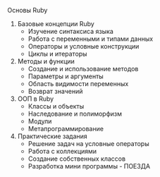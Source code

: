 Основы Ruby
1. Базовые концепции Ruby
   - Изучение синтаксиса языка
   - Работа с переменными и типами данных
   - Операторы и условные конструкции
   - Циклы и итераторы
2. Методы и функции
   - Создание и использование методов
   - Параметры и аргументы
   - Область видимости переменных
   - Возврат значений
3. ООП в Ruby
   - Классы и объекты
   - Наследование и полиморфизм
   - Модули
   - Метапрограммирование
4. Практические задания
   - Решение задач на условные операторы
   - Работа с коллекциями
   - Создание собственных классов
   - Разработка мини программы - ПОЕЗДА
